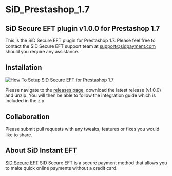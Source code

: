 # SiD_Prestashop_1.7
## SiD Secure EFT plugin v1.0.0 for Prestashop 1.7

This is the SiD Secure EFT plugin for Prestashop 1.7. Please feel free to contact the SiD Secure EFT support team at support@sidpayment.com should you require any assistance.

## Installation
[![How To Setup SiD Secure EFT for Prestashop 1.7](https://www.appinlet.com/wp-content/uploads/2020/04/How-To-Setup-SiD-Secure-EFT-for-Prestashop-1.7-scaled.jpg)](https://www.youtube.com/watch?v=Ir-X1yERUfA "How To Setup SiD Secure EFT for Prestashop 1.7")

Please navigate to the [releases page](https://github.com/SiD-Instant-EFT/SiD_Prestashop_1.7/releases), download the latest release (v1.0.0) and unzip. You will then be able to follow the integration guide which is included in the zip.

## Collaboration

Please submit pull requests with any tweaks, features or fixes you would like to share.

## About SiD Instant EFT

[SiD Secure EFT](https://sidpayment.com/) SID Secure EFT is a secure payment method that allows you to make quick online payments without a credit card.
